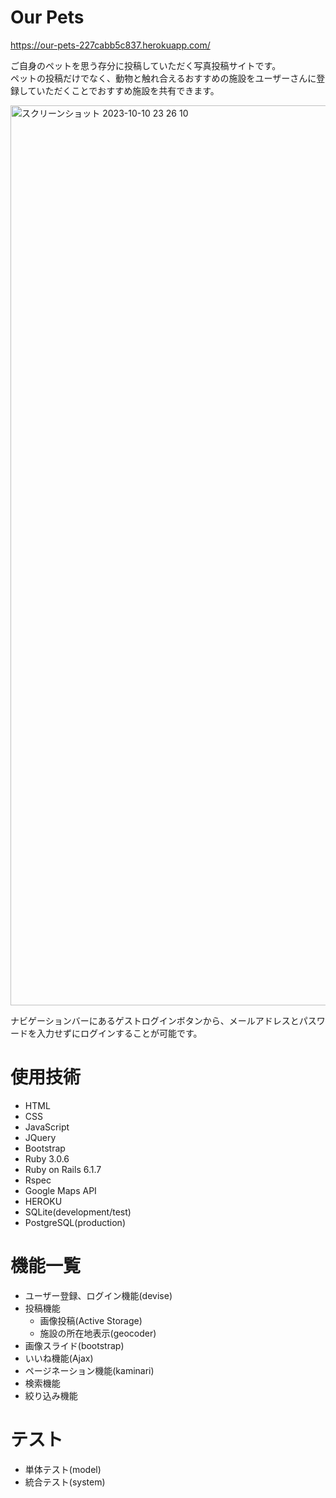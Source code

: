 # Our Pets

https://our-pets-227cabb5c837.herokuapp.com/

ご自身のペットを思う存分に投稿していただく写真投稿サイトです。
<br>
ペットの投稿だけでなく、動物と触れ合えるおすすめの施設をユーザーさんに登録していただくことでおすすめ施設を共有できます。

<img width="1440" alt="スクリーンショット 2023-10-10 23 26 10" src="https://github.com/tknohas/animals/assets/131782882/a9e37b08-4a52-439d-876a-a4cb8119dbf2">

ナビゲーションバーにあるゲストログインボタンから、メールアドレスとパスワードを入力せずにログインすることが可能です。

# 使用技術

- HTML
- CSS
- JavaScript
- JQuery
- Bootstrap
- Ruby 3.0.6
- Ruby on Rails 6.1.7
- Rspec
- Google Maps API
- HEROKU
- SQLite(development/test)
- PostgreSQL(production)



# 機能一覧

- ユーザー登録、ログイン機能(devise)
- 投稿機能
  - 画像投稿(Active Storage)
  - 施設の所在地表示(geocoder)
- 画像スライド(bootstrap)
- いいね機能(Ajax)
- ページネーション機能(kaminari)
- 検索機能
- 絞り込み機能

# テスト
- 単体テスト(model)
- 統合テスト(system)
